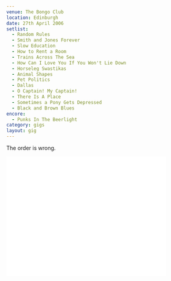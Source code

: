 ```yaml
---
venue: The Bongo Club
location: Edinburgh
date: 27th April 2006
setlist:
  - Random Rules
  - Smith and Jones Forever
  - Slow Education
  - How to Rent a Room
  - Trains Across The Sea
  - How Can I Love You If You Won't Lie Down
  - Horseleg Swastikas
  - Animal Shapes
  - Pet Politics
  - Dallas
  - O Captain! My Captain!
  - There Is A Place
  - Sometimes a Pony Gets Depressed
  - Black and Brown Blues
encore:
  - Punks In The Beerlight
category: gigs
layout: gig
---
```


The order is wrong.

<iframe width="420" height="315" src="//www.youtube.com/embed/p67JH4wCQy4" frameborder="0" allowfullscreen></iframe>


